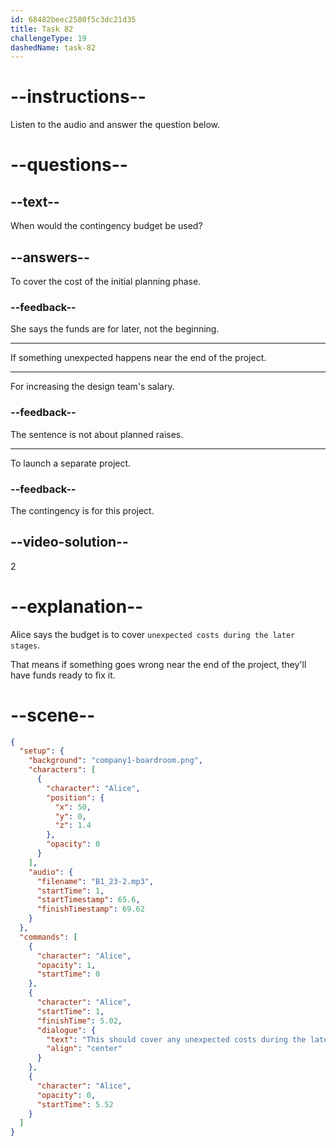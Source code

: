 ```yaml
---
id: 68482beec2580f5c3dc21d35
title: Task 82
challengeType: 19
dashedName: task-82
---
```


<!-- (audio) Alice: This should cover any unexpected costs during the later stages of the project. -->

# --instructions--

Listen to the audio and answer the question below.

# --questions--

## --text--

When would the contingency budget be used?

## --answers--

To cover the cost of the initial planning phase.

### --feedback--

She says the funds are for later, not the beginning.

---

If something unexpected happens near the end of the project.

---

For increasing the design team's salary.

### --feedback--

The sentence is not about planned raises.

---

To launch a separate project.

### --feedback--

The contingency is for this project.

## --video-solution--

2

# --explanation--

Alice says the budget is to cover `unexpected costs during the later stages`.

That means if something goes wrong near the end of the project, they'll have funds ready to fix it.

# --scene--

```json
{
  "setup": {
    "background": "company1-boardroom.png",
    "characters": [
      {
        "character": "Alice",
        "position": {
          "x": 50,
          "y": 0,
          "z": 1.4
        },
        "opacity": 0
      }
    ],
    "audio": {
      "filename": "B1_23-2.mp3",
      "startTime": 1,
      "startTimestamp": 65.6,
      "finishTimestamp": 69.62
    }
  },
  "commands": [
    {
      "character": "Alice",
      "opacity": 1,
      "startTime": 0
    },
    {
      "character": "Alice",
      "startTime": 1,
      "finishTime": 5.02,
      "dialogue": {
        "text": "This should cover any unexpected costs during the later stages of the project.",
        "align": "center"
      }
    },
    {
      "character": "Alice",
      "opacity": 0,
      "startTime": 5.52
    }
  ]
}
```
